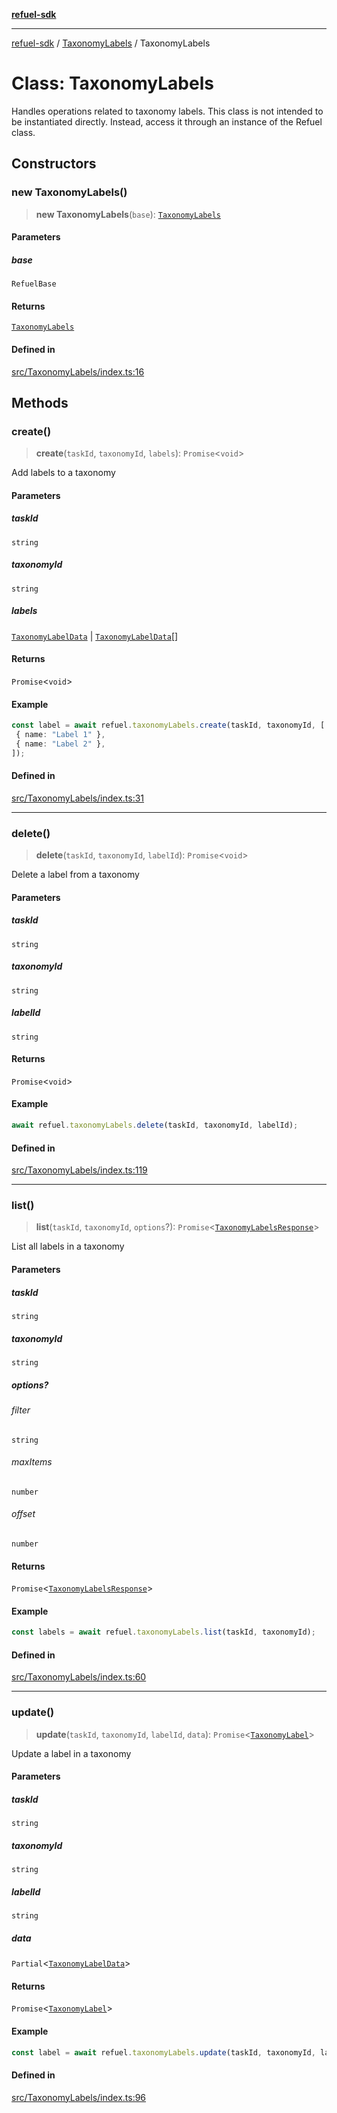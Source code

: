 [**refuel-sdk**](../../README.md)

***

[refuel-sdk](../../modules.md) / [TaxonomyLabels](../README.md) / TaxonomyLabels

# Class: TaxonomyLabels

Handles operations related to taxonomy labels.
This class is not intended to be instantiated directly.
Instead, access it through an instance of the Refuel class.

## Constructors

### new TaxonomyLabels()

> **new TaxonomyLabels**(`base`): [`TaxonomyLabels`](TaxonomyLabels.md)

#### Parameters

##### base

`RefuelBase`

#### Returns

[`TaxonomyLabels`](TaxonomyLabels.md)

#### Defined in

[src/TaxonomyLabels/index.ts:16](https://github.com/refuel-ai/refuel-sdk/blob/240c3e68ab946b6c24b6f2eafb12779c24332cdb/src/TaxonomyLabels/index.ts#L16)

## Methods

### create()

> **create**(`taskId`, `taxonomyId`, `labels`): `Promise`\<`void`\>

Add labels to a taxonomy

#### Parameters

##### taskId

`string`

##### taxonomyId

`string`

##### labels

[`TaxonomyLabelData`](../../types/interfaces/TaxonomyLabelData.md) | [`TaxonomyLabelData`](../../types/interfaces/TaxonomyLabelData.md)[]

#### Returns

`Promise`\<`void`\>

#### Example

```ts
const label = await refuel.taxonomyLabels.create(taskId, taxonomyId, [
 { name: "Label 1" },
 { name: "Label 2" },
]);
```

#### Defined in

[src/TaxonomyLabels/index.ts:31](https://github.com/refuel-ai/refuel-sdk/blob/240c3e68ab946b6c24b6f2eafb12779c24332cdb/src/TaxonomyLabels/index.ts#L31)

***

### delete()

> **delete**(`taskId`, `taxonomyId`, `labelId`): `Promise`\<`void`\>

Delete a label from a taxonomy

#### Parameters

##### taskId

`string`

##### taxonomyId

`string`

##### labelId

`string`

#### Returns

`Promise`\<`void`\>

#### Example

```ts
await refuel.taxonomyLabels.delete(taskId, taxonomyId, labelId);
```

#### Defined in

[src/TaxonomyLabels/index.ts:119](https://github.com/refuel-ai/refuel-sdk/blob/240c3e68ab946b6c24b6f2eafb12779c24332cdb/src/TaxonomyLabels/index.ts#L119)

***

### list()

> **list**(`taskId`, `taxonomyId`, `options`?): `Promise`\<[`TaxonomyLabelsResponse`](../../types/interfaces/TaxonomyLabelsResponse.md)\>

List all labels in a taxonomy

#### Parameters

##### taskId

`string`

##### taxonomyId

`string`

##### options?

###### filter

`string`

###### maxItems

`number`

###### offset

`number`

#### Returns

`Promise`\<[`TaxonomyLabelsResponse`](../../types/interfaces/TaxonomyLabelsResponse.md)\>

#### Example

```ts
const labels = await refuel.taxonomyLabels.list(taskId, taxonomyId);
```

#### Defined in

[src/TaxonomyLabels/index.ts:60](https://github.com/refuel-ai/refuel-sdk/blob/240c3e68ab946b6c24b6f2eafb12779c24332cdb/src/TaxonomyLabels/index.ts#L60)

***

### update()

> **update**(`taskId`, `taxonomyId`, `labelId`, `data`): `Promise`\<[`TaxonomyLabel`](../../types/interfaces/TaxonomyLabel.md)\>

Update a label in a taxonomy

#### Parameters

##### taskId

`string`

##### taxonomyId

`string`

##### labelId

`string`

##### data

`Partial`\<[`TaxonomyLabelData`](../../types/interfaces/TaxonomyLabelData.md)\>

#### Returns

`Promise`\<[`TaxonomyLabel`](../../types/interfaces/TaxonomyLabel.md)\>

#### Example

```ts
const label = await refuel.taxonomyLabels.update(taskId, taxonomyId, labelId, { name: "New Name" });
```

#### Defined in

[src/TaxonomyLabels/index.ts:96](https://github.com/refuel-ai/refuel-sdk/blob/240c3e68ab946b6c24b6f2eafb12779c24332cdb/src/TaxonomyLabels/index.ts#L96)
